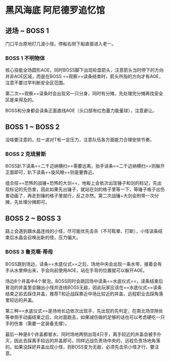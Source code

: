 # 黑风海底 阿尼德罗追忆馆

## 进场 ~ BOSS 1

门口平台原地打几波小怪，停船右侧下船直接进入老一。

### BOSS 1 不明物体

核心技能全场圆形AOE，同时BOSS脚下出现轮盘箭头，注意箭头当时停下的方向并非AOE区域，而是在BOSS ==观察==读条结束时，箭头所指的方向才有AOE，注意不要过早判断安全区范围。

第二次==观察==读条时会出现另一只分身，同时有分摊，先处理完分摊再找安全区是来得及的。

BOSS和分身都会读条正面直线AOE（头口部有红色蓄力能量球），注意避让。

## BOSS 1 ~ BOSS 2

没啥要注意的，拉一波对T有一定压力，<Role name="tank" />注意队伍各方面能力合理安排节奏。

### BOSS 2 克琉普斯

BOSS趴下读条==二千迈纳横扫==需要远离，抬手读条==二千迈纳横扫==则躲开正面即可，趴下读条==旋风眼==则是要靠近。

组合技==恐怖的战锤+恐怖的大剑==，地板上会依次出现锤子和剑的标记，先出现标记的先伤害，因此如果先出锤子，就站在剑的格子里等一下，等锤子格子出伤害动画了，再走到锤的格子里就行，反之亦然。第二次战锤+大剑会附带一次分摊，先处理分摊即可。

## BOSS 2 ~ BOSS 3

路上会遇到跟水晶连线的小怪，尽可能优先击杀（不可眩晕、打断），小怪读条结束后水晶会召唤出新的怪，压力偏大。

### BOSS 3 鲁克嘶·蒂母

BOSS跳到场边，读条==水底仪式==之后，场地中央会出现一条水带，接着会有手从水里伸出来，手会向前使用AOE，站在手背的位置就可以躲开AOE。

场边8个井盖中4个冒泡，BOSS同时会跳回场中读条==水底仪式==，读条结束后冒泡的井盖里会蹦出小怪并连线BOSS无敌，因此玩家应该在==水底仪式==读条结束之前去踩住井盖，推荐<Role name="tank" /><Role name="melee" />T和近战踩靠近中场比较近的井盖，<Role name="healer" /><Role name="ranged" /><Role name="magic" />远程职业去踩角落里较远的井盖。

第三种==水底仪式==是场地长边依次出现手，先出现的先判定，在南北场空隙处等单侧手动画结束之后，向对面跑去，如果减伤做的足够的话也可以考虑硬吃一只手的伤害（需要一定装备支撑）。

最后一种是8个井盖都冒水，同时场地两侧出现4只手，离手较近的井盖会被手扑灭，因此去踩离手较远的井盖即可。同样近战负责场中央的，远程负责场地角落的。如果没踩好井盖出现小怪，则BOSS变为无敌，必须先击杀小怪才行，要注意。